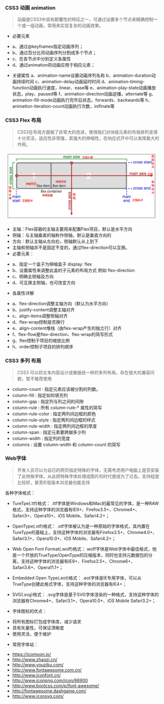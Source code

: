 ### CSS3 动画 animation

> 动画是CSS3中具有颠覆性的特征之一，可通过设置多个节点来精确控制一个或一组动画，常用来实现复杂的动画效果。

- 必要元素
* a、通过@keyframes指定动画序列；
* b、通过百分比将动画序列分割成多个节点；
* c、在各节点中分别定义各属性	
* d、通过animation将动画应用于相应元素；

- 关键属性
a、animation-name设置动画序列名称
b、animation-duration动画持续时间
c、animation-delay动画延时时间
d、animation-timing-function动画执行速度，linear、ease等
e、animation-play-state动画播放状态，play、paused等
f、animation-direction动画逆播，alternate等
g、animation-fill-mode动画执行完毕后状态，forwards、backwards等
h、animation-iteration-count动画执行次数，inifinate等

### CSS3 Flex 布局

> CSS3在布局方面做了非常大的改进，使得我们对块级元素的布局排列变得十分灵活，适应性非常强，其强大的伸缩性，在响应式开中可以发挥极大的作用。

<div align=center>
  <img src="./pics/3-1.jpg" width=500/>
</div>

- 主轴：Flex容器的主轴主要用来配置Flex项目，默认是水平方向
- 侧轴：与主轴垂直的轴称作侧轴，默认是垂直方向的
- 方向：默认主轴从左向右，侧轴默认从上到下
- 主轴和侧轴并不是固定不变的，通过flex-direction可以互换。	
- 必要元素：
 * a、指定一个盒子为伸缩盒子 display: flex
 * b、设置属性来调整此盒的子元素的布局方式 例如 flex-direction
 * c、明确主侧轴及方向
 * d、可互换主侧轴，也可改变方向

- 各属性详解
 * a、flex-direction调整主轴方向（默认为水平方向）
 * b、justify-content调整主轴对齐
 * c、align-items调整侧轴对齐
 * d、flex-wrap控制是否换行
 * e、align-content堆栈（由flex-wrap产生的独立行）对齐
 * f、flex-flow是flex-direction、flex-wrap的简写形式
 * g、flex控制子项目的缩放比例
 * h、order控制子项目的排列顺序

### CSS3 多列 布局

> CSS3 可以将文本内容设计成像报纸一样的多列布局，存在很大的兼容问题，暂不推荐使用

- column-count : 指定元素应该被分割的列数。
- column-fill : 指定如何填充列
- column-gap : 指定列与列之间的间隙
- column-rule : 所有 column-rule-* 属性的简写
- column-rule-color : 指定两列间边框的颜色
- column-rule-style : 指定两列间边框的样式
- column-rule-width : 指定两列间边框的厚度
- column-span : 指定元素要跨越多少列
- column-width : 指定列的宽度
- columns : 设置 column-width 和 column-count 的简写

### Web字体

> 开发人员可以为自已的网页指定特殊的字体，无需考虑用户电脑上是否安装了此特殊字体，从此把特殊字体处理成图片的时代便成为了过去。支持程度比较好，甚至IE低版本浏览器也能支持

各种字体格式：

- TureTpe(.ttf)格式：
.ttf字体是Windows和Mac的最常见的字体，是一种RAW格式，支持这种字体的浏览器有IE9+、Firefox3.5+、Chrome4+、Safari3+、Opera10+、iOS Mobile、Safari4.2+；

- OpenType(.otf)格式：
.otf字体被认为是一种原始的字体格式，其内置在TureType的基础上，支持这种字体的浏览器有Firefox3.5+、Chrome4.0+、Safari3.1+、Opera10.0+、iOS Mobile、Safari4.2+；

- Web Open Font Format(.woff)格式：
woff字体是Web字体中最佳格式，他是一个开放的TrueType/OpenType的压缩版本，同时也支持元数据包的分离，支持这种字体的浏览器有IE9+、Firefox3.5+、Chrome6+、Safari3.6+、Opera11.1+；

- Embedded Open Type(.eot)格式：
.eot字体是IE专用字体，可以从TrueType创建此格式字体，支持这种字体的浏览器有IE4+；

- SVG(.svg)格式：
.svg字体是基于SVG字体渲染的一种格式，支持这种字体的浏览器有Chrome4+、Safari3.1+、Opera10.0+、iOS Mobile Safari3.2+；

- 字体图标的优点：

 * 将所有图标打包成字体库，减少请求
 * 具有矢量性，可保证清晰度
 * 使用灵活，便于维护

- 常用字体站：
 * https://icomoon.io/
 * http://www.zhaozi.cn/
 * http://www.youziku.com/ 
 * http://www.fontawesome.com.cn/
 * http://www.iconfont.cn/
 * http://www.iconpng.com/icon/66900
 * http://www.bootcss.com/p/font-awesome/
 * http://fontawesome.dashgame.com/
 * http://www.iconsvg.com/